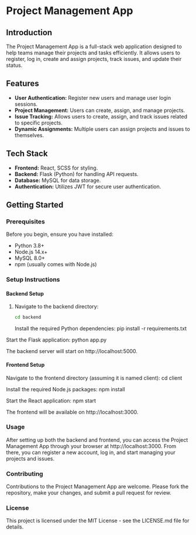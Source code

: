 # Project Management App

## Introduction

The Project Management App is a full-stack web application designed to help teams manage their projects and tasks efficiently. It allows users to register, log in, create and assign projects, track issues, and update their status.

## Features

- **User Authentication:** Register new users and manage user login sessions.
- **Project Management:** Users can create, assign, and manage projects.
- **Issue Tracking:** Allows users to create, assign, and track issues related to specific projects.
- **Dynamic Assignments:** Multiple users can assign projects and issues to themselves.

## Tech Stack

- **Frontend:** React, SCSS for styling.
- **Backend:** Flask (Python) for handling API requests.
- **Database:** MySQL for data storage.
- **Authentication:** Utilizes JWT for secure user authentication.

## Getting Started

### Prerequisites

Before you begin, ensure you have installed:

- Python 3.8+
- Node.js 14.x+
- MySQL 8.0+
- npm (usually comes with Node.js)

### Setup Instructions

#### Backend Setup

1. Navigate to the backend directory:
   ```bash
   cd backend
   ```
   Install the required Python dependencies:
   pip install -r requirements.txt

Start the Flask application:
python app.py

The backend server will start on http://localhost:5000.

#### Frontend Setup

Navigate to the frontend directory (assuming it is named client):
cd client

Install the required Node.js packages:
npm install

Start the React application:
npm start

The frontend will be available on http://localhost:3000.

### Usage

After setting up both the backend and frontend, you can access the Project Management App through your browser at http://localhost:3000. From there, you can register a new account, log in, and start managing your projects and issues.

### Contributing

Contributions to the Project Management App are welcome. Please fork the repository, make your changes, and submit a pull request for review.

### License

This project is licensed under the MIT License - see the LICENSE.md file for details.
